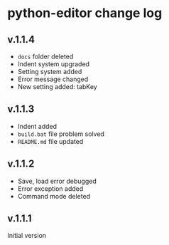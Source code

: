 # python-editor change log

## v.1.1.4

- `docs` folder deleted
- Indent system upgraded
- Setting system added
- Error message changed
- New setting added: tabKey

## v.1.1.3

- Indent added
- `build.bat` file problem solved
- `README.md` file updated

## v.1.1.2

- Save, load error debugged
- Error exception added
- Command mode deleted

## v.1.1.1

Initial version